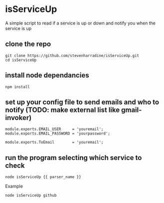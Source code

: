 # isServiceUp
A simple script to read if a service is up or down and notify you when the service is up

## clone the repo
```
git clone https://github.com/stevenharradine/isServiceUp.git
cd isServiceUp
```

## install node dependancies
```
npm install
```

## set up your config file to send emails and who to notify (TODO: make external list like gmail-invoker)
```
module.exports.EMAIL_USER     = 'youremail';
module.exports.EMAIL_PASSWORD = 'yourpassword';

module.exports.ToEmail        = 'youremail';
```

## run the program selecting which service to check
```
node isServiceUp {{ parser_name }}
```
Example
```
node isServiceUp github
```
